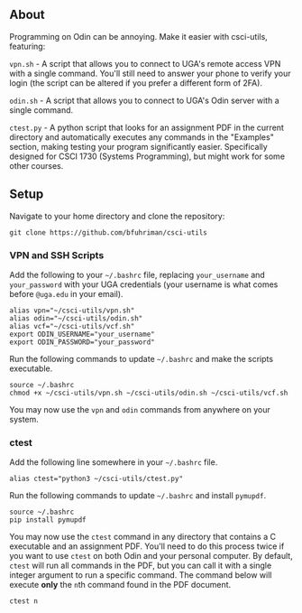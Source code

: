 ## About
Programming on Odin can be annoying. Make it easier with csci-utils, featuring:

`vpn.sh` - A script that allows you to connect to UGA's remote access VPN with a single command. You'll still need to answer your phone to verify your login (the script can be altered if you prefer a different form of 2FA).

`odin.sh` - A script that allows you to connect to UGA's Odin server with a single command.

`ctest.py` - A python script that looks for an assignment PDF in the current directory and automatically executes any commands in the "Examples" section, making testing your program significantly easier. Specifically designed for CSCI 1730 (Systems Programming), but might work for some other courses.

## Setup
Navigate to your home directory and clone the repository:
```
git clone https://github.com/bfuhriman/csci-utils
```

### VPN and SSH Scripts
Add the following to your `~/.bashrc` file, replacing `your_username` and `your_password` with your UGA credentials (your username is what comes before `@uga.edu` in your email).
```
alias vpn="~/csci-utils/vpn.sh"
alias odin="~/csci-utils/odin.sh"
alias vcf="~/csci-utils/vcf.sh"
export ODIN_USERNAME="your_username"
export ODIN_PASSWORD="your_password"
```
Run the following commands to update `~/.bashrc` and make the scripts executable.
```
source ~/.bashrc
chmod +x ~/csci-utils/vpn.sh ~/csci-utils/odin.sh ~/csci-utils/vcf.sh
```
You may now use the `vpn` and `odin` commands from anywhere on your system.

### ctest
Add the following line somewhere in your `~/.bashrc` file.
```
alias ctest="python3 ~/csci-utils/ctest.py"
```
Run the following commands to update `~/.bashrc` and install `pymupdf`.
```
source ~/.bashrc
pip install pymupdf
```
You may now use the `ctest` command in any directory that contains a C executable and an assignment PDF. You'll need to do this process twice if you want to use `ctest` on both Odin and your personal computer. By default, `ctest` will run all commands in the PDF, but you can call it with a single integer argument to run a specific command. The command below will execute **only** the `n`th command found in the PDF document.
```
ctest n
```
